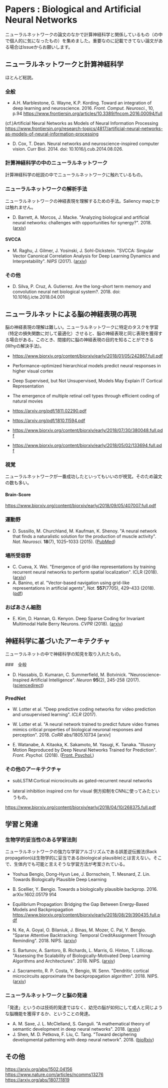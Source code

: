 # Papers : Biological and Artificial Neural Networks
ニューラルネットワークの論文のなかで計算神経科学と関係しているもの（の中で個人的に気になったもの）を集めました。重要なのに記載できてない論文がある場合はIssueからお願いします。

## ニューラルネットワークと計算神経科学
ほとんど総説。

### 全般
- A.H. Marblestone, G. Wayne, K.P. Kording. Toward an integration of deep learning and neuroscience. 2016. *Front. Comput. Neurosci.*, 10, p.94
https://www.frontiersin.org/articles/10.3389/fncom.2016.00094/full

(cf.)Artificial Neural Networks as Models of Neural Information Processing
https://www.frontiersin.org/research-topics/4817/artificial-neural-networks-as-models-of-neural-information-processing

- D. Cox, T. Dean. Neural networks and neuroscience-inspired computer vision. Curr Biol. 2014. doi: 10.1016/j.cub.2014.08.026.

### 計算神経科学の中のニューラルネットワーク
計算神経科学の総説の中でニューラルネットワークに触れているもの。

### ニューラルネットワークの解析手法
ニューラルネットワークの神経表現を理解するための手法。Saliency mapとかは触れません。
- D. Barrett, A. Morcos, J. Macke. "Analyzing biological and artificial neural networks: challenges with opportunities for synergy?". 2018. ([arxiv](https://arxiv.org/abs/1810.13373))

#### SVCCA
- M. Raghu, J. Gilmer, J. Yosinski, J. Sohl-Dickstein. "SVCCA: Singular Vector Canonical Correlation Analysis for Deep Learning Dynamics and Interpretability". *NIPS* (2017). ([arxiv](https://arxiv.org/abs/1706.05806))

### その他
- D. Silva, P. Cruz, A. Gutierrez. Are the long-short term memory and convolution neural net biological system?. 2018. doi: 10.1016/j.icte.2018.04.001

## ニューラルネットによる脳の神経表現の再現
脳の神経表現の理解は難しい。ニューラルネットワークに特定のタスクを学習（特定の損失関数に対して最適化）させると、脳の神経表現と同じ表現を獲得する場合がある。このとき、間接的に脳の神経表現の目的を知ることができる(Whyの解決手法)。

- https://www.biorxiv.org/content/biorxiv/early/2018/01/05/242867.full.pdf

- Performance-optimized hierarchical models predict neural responses in higher visual cortex
- Deep Supervised, but Not Unsupervised, Models May Explain IT Cortical Representation
- The emergence of multiple retinal cell types through efficient coding of natural movies
- https://arxiv.org/pdf/1811.02290.pdf
- https://arxiv.org/pdf/1810.11594.pdf
- https://www.biorxiv.org/content/biorxiv/early/2018/07/30/380048.full.pdf

- https://www.biorxiv.org/content/biorxiv/early/2018/05/02/133694.full.pdf


### 視覚
ニューラルネットワークが一番成功したといってもいいのが視覚。そのため論文の数も多い。

#### Brain-Score
https://www.biorxiv.org/content/biorxiv/early/2018/09/05/407007.full.pdf

### 運動野
- D. Sussillo, M. Churchland, M. Kaufman, K. Shenoy. "A neural network that finds a naturalistic solution for the production of muscle activity". *Nat. Neurosci.* **18**(7), 1025–1033 (2015). ([PubMed](https://www.ncbi.nlm.nih.gov/pubmed/26075643))

### 場所受容野
- C. Cueva, X. Wei. "Emergence of grid-like representations by training recurrent neural networks to perform spatial localization". ICLR (2018). ([arxiv](https://arxiv.org/abs/1803.07770))
- A. Banino, et al. "Vector-based navigation using grid-like representations in artificial agents", *Nat.* **557**(7705), 429–433 (2018). ([pdf](https://deepmind.com/documents/201/Vector-based%20Navigation%20using%20Grid-like%20Representations%20in%20Artificial%20Agents.pdf))

### おばあさん細胞
- E. Kim, D. Hannan, G. Kenyon. Deep Sparse Coding for Invariant Multimodal Halle Berry Neurons. *CVPR* (2018). ([arxiv](https://arxiv.org/abs/1711.07998))

## 神経科学に基づいたアーキテクチャ
ニューラルネットの中で神経科学の知見を取り入れたもの。

###　全般
- D. Hassabis, D. Kumaran, C. Summerfield, M. Botvinick. "Neuroscience-Inspired Artificial Intelligence". *Neuron* **95**(2), 245-258 (2017).
([sciencedirect](https://www.sciencedirect.com/science/article/pii/S0896627317305093))

### PredNet
- W. Lotter et al. "Deep predictive coding networks for video prediction and unsupervised learning". *ICLR* (2017).

- W. Lotter et al. "A neural network trained to predict future video frames mimics critical properties of biological neuronal responses and perception". 2018. *CoRR* abs/1805.10734 [arxiv]  
- E. Watanabe, A. Kitaoka, K. Sakamoto, M. Yasugi, K. Tanaka. "Illusory Motion Reproduced by Deep Neural Networks Trained for Prediction". *Front. Psychol.* (2018). ([Front. Psychol.](https://www.frontiersin.org/articles/10.3389/fpsyg.2018.00345/full))

### その他のアーキテクチャ
- subLSTM:Cortical microcircuits as gated-recurrent neural networks

- lateral inhibition inspired cnn for visual
側方抑制をCNNに使ってみたというもの。

https://www.biorxiv.org/content/biorxiv/early/2018/04/10/268375.full.pdf

## 学習と発達
### 生物学的妥当性のある学習法則
ニューラルネットワークの強力な学習アルゴリズムである誤差逆伝搬法(Back propagation)は生物学的に妥当である(biological plausible)とは言えない。そこで、生体内でも可能と言えそうな学習方法が考案されている。
- Yoshua Bengio, Dong-Hyun Lee, J. Bornschein, T. Mesnard, Z. Lin. Towards Biologically Plausible Deep Learning
- B. Scellier, Y. Bengio. Towards a biologically plausible backprop. 2016. arXiv:1602.05179 914

- Equilibrium Propagation: Bridging the Gap Between Energy-Based Models and Backpropagation
https://www.biorxiv.org/content/biorxiv/early/2018/08/29/390435.full.pdf


- N. Ke, A. Goyal, O. Bilaniuk, J. Binas, M. Mozer, C. Pal, Y. Bengio. "Sparse Attentive Backtracking: Temporal CreditAssignment Through Reminding". 2018. NIPS. ([arxiv](https://arxiv.org/abs/1809.03702))
- S. Bartunov, A. Santoro, B. Richards, L. Marris, G. Hinton, T. Lillicrap. "Assessing the Scalability of Biologically-Motivated Deep Learning Algorithms and Architectures". 2018.  NIPS. ([arxiv](https://arxiv.org/abs/1807.04587))
- J. Sacramento, R. P. Costa, Y. Bengio, W. Senn. "Dendritic cortical microcircuits approximate the backpropagation algorithm". 2018. NIPS. ([arxiv](https://arxiv.org/abs/1810.11393))

### ニューラルネットワークと脳の発達
「発達」というのは技術的発達ではなく、幼児の脳が如何にして成人と同じような脳機能を獲得するか、ということの発達。
- A. M. Saxe, J. L. McClelland, S. Ganguli. "A mathematical theory of semantic development in deep neural networks". 2018. ([arxiv](https://arxiv.org/abs/1810.10531))
- J. Shen, M. D. Petkova, F. Liu, C. Tang. "Toward deciphering developmental patterning with deep neural network". 2018. ([bioRxiv](https://www.biorxiv.org/content/early/2018/08/09/374439))

## その他
https://arxiv.org/abs/1502.04156
https://www.nature.com/articles/ncomms13276
https://arxiv.org/abs/1807.11819
